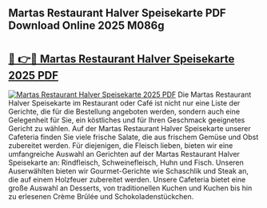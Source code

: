 ## Martas Restaurant Halver Speisekarte PDF Download Online 2025 M086g

# <h2><a href="http://gcbat1.nevu.top/?p=Martas+Restaurant+Halver+Speisekarte">🔗 👉🔴 Martas Restaurant Halver Speisekarte 2025 PDF</a></h2>

[![Martas Restaurant Halver Speisekarte 2025 PDF](https://i.imgur.com/dBaPXMq.png)](http://gcbat1.nevu.top/?p=Martas+Restaurant+Halver+Speisekarte)
Die Martas Restaurant Halver Speisekarte im Restaurant oder Café ist nicht nur eine Liste der Gerichte, die für die Bestellung angeboten werden, sondern auch eine Gelegenheit für Sie, ein köstliches und für Ihren Geschmack geeignetes Gericht zu wählen. Auf der Martas Restaurant Halver Speisekarte unserer Cafeteria finden Sie viele frische Salate, die aus frischem Gemüse und Obst zubereitet werden. Für diejenigen, die Fleisch lieben, bieten wir eine umfangreiche Auswahl an Gerichten auf der Martas Restaurant Halver Speisekarte an: Rindfleisch, Schweinefleisch, Huhn und Fisch. Unseren Auserwählten bieten wir Gourmet-Gerichte wie Schaschlik und Steak an, die auf einem Holzfeuer zubereitet werden. Unsere Cafeteria bietet eine große Auswahl an Desserts, von traditionellen Kuchen und Kuchen bis hin zu erlesenen Crème Brûlée und Schokoladenstückchen.
